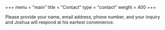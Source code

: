 +++
menu = "main"
title = "Contact"
type = "contact"
weight = 400
+++

Please provide your name, email address, phone number, and your inquiry and Joshua will respond at his earliest convenience.
